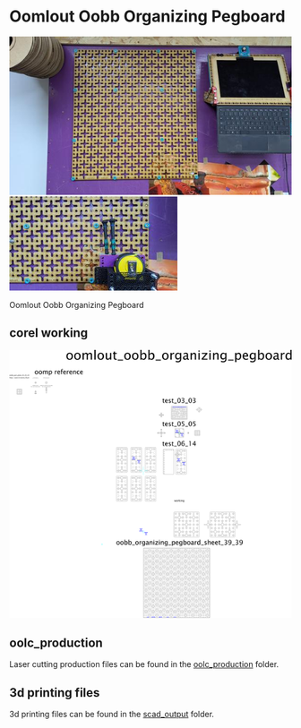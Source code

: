 # Oomlout Oobb Organizing Pegboard
[![](image_600.jpg)](image.jpg)
[![](image_1_300.jpg)](image_1.jpg)












Oomlout Oobb Organizing Pegboard  
  



## corel working
![](working_600.png) 


















## oolc_production
Laser cutting production files can be found in the [oolc_production](oolc_production) folder.

## 3d printing files
3d printing files can be found in the [scad_output](scad_output) folder.

